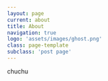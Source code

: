 ```yaml
---
layout: page
current: about
title: About
navigation: true
logo: 'assets/images/ghost.png'
class: page-template
subclass: 'post page'
---
```


chuchu